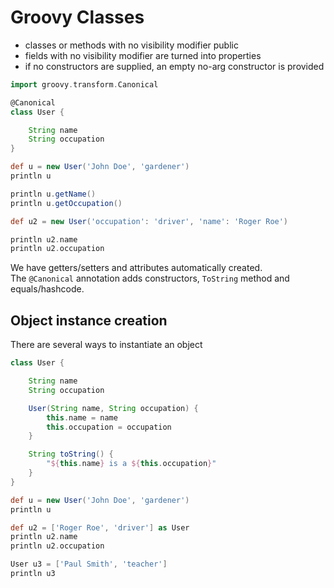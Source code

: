 # Groovy Classes

- classes or methods with no visibility modifier public
- fields with no visibility modifier are turned into properties
- if no constructors are supplied, an empty no-arg constructor is provided  

```groovy
import groovy.transform.Canonical

@Canonical
class User {

    String name
    String occupation
}

def u = new User('John Doe', 'gardener')
println u

println u.getName()
println u.getOccupation()

def u2 = new User('occupation': 'driver', 'name': 'Roger Roe')

println u2.name
println u2.occupation
```

We have getters/setters and attributes automatically created.  
The `@Canonical` annotation adds constructors, `ToString` method and equals/hashcode.  


## Object instance creation

There are several ways to instantiate an object  

```groovy
class User {

    String name
    String occupation

    User(String name, String occupation) {
        this.name = name
        this.occupation = occupation
    }

    String toString() {
        "${this.name} is a ${this.occupation}"
    }
}

def u = new User('John Doe', 'gardener')
println u

def u2 = ['Roger Roe', 'driver'] as User
println u2.name
println u2.occupation

User u3 = ['Paul Smith', 'teacher']
println u3
```





